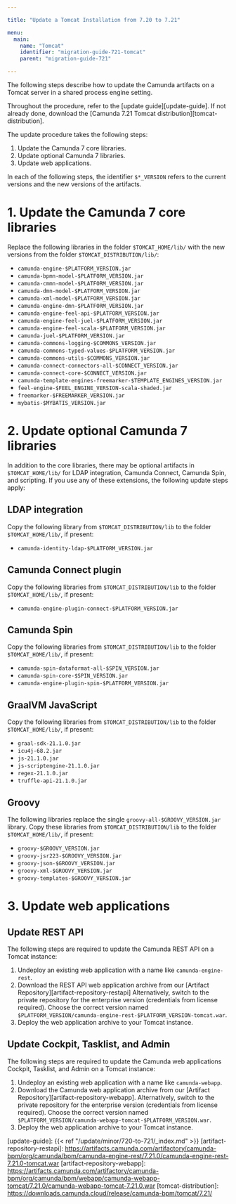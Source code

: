 ```yaml
---

title: "Update a Tomcat Installation from 7.20 to 7.21"

menu:
  main:
    name: "Tomcat"
    identifier: "migration-guide-721-tomcat"
    parent: "migration-guide-721"

---
```


The following steps describe how to update the Camunda artifacts on a Tomcat server in a shared process engine setting.

Throughout the procedure, refer to the [update guide][update-guide]. If not already done, download the
[Camunda 7.21 Tomcat distribution][tomcat-distribution].

The update procedure takes the following steps:

1. Update the Camunda 7 core libraries.
2. Update optional Camunda 7 libraries.
3. Update web applications.

In each of the following steps, the identifier `$*_VERSION` refers to the current versions and the new versions of the artifacts.

# 1. Update the Camunda 7 core libraries

Replace the following libraries in the folder `$TOMCAT_HOME/lib/` with the new versions from the folder `$TOMCAT_DISTRIBUTION/lib/`:

* `camunda-engine-$PLATFORM_VERSION.jar`
* `camunda-bpmn-model-$PLATFORM_VERSION.jar`
* `camunda-cmmn-model-$PLATFORM_VERSION.jar`
* `camunda-dmn-model-$PLATFORM_VERSION.jar`
* `camunda-xml-model-$PLATFORM_VERSION.jar`
* `camunda-engine-dmn-$PLATFORM_VERSION.jar`
* `camunda-engine-feel-api-$PLATFORM_VERSION.jar`
* `camunda-engine-feel-juel-$PLATFORM_VERSION.jar`
* `camunda-engine-feel-scala-$PLATFORM_VERSION.jar`
* `camunda-juel-$PLATFORM_VERSION.jar`
* `camunda-commons-logging-$COMMONS_VERSION.jar`
* `camunda-commons-typed-values-$PLATFORM_VERSION.jar`
* `camunda-commons-utils-$COMMONS_VERSION.jar`
* `camunda-connect-connectors-all-$CONNECT_VERSION.jar`
* `camunda-connect-core-$CONNECT_VERSION.jar`
* `camunda-template-engines-freemarker-$TEMPLATE_ENGINES_VERSION.jar`
* `feel-engine-$FEEL_ENGINE_VERSION-scala-shaded.jar`
* `freemarker-$FREEMARKER_VERSION.jar`
* `mybatis-$MYBATIS_VERSION.jar`

# 2. Update optional Camunda 7 libraries

In addition to the core libraries, there may be optional artifacts in `$TOMCAT_HOME/lib/` for LDAP integration, Camunda Connect, Camunda Spin, and scripting. If you use any of these extensions, the following update steps apply:

## LDAP integration

Copy the following library from `$TOMCAT_DISTRIBUTION/lib` to the folder `$TOMCAT_HOME/lib/`, if present:

* `camunda-identity-ldap-$PLATFORM_VERSION.jar`

## Camunda Connect plugin

Copy the following libraries from `$TOMCAT_DISTRIBUTION/lib` to the folder `$TOMCAT_HOME/lib/`, if present:

* `camunda-engine-plugin-connect-$PLATFORM_VERSION.jar`

## Camunda Spin

Copy the following libraries from `$TOMCAT_DISTRIBUTION/lib` to the folder `$TOMCAT_HOME/lib/`, if present:

* `camunda-spin-dataformat-all-$SPIN_VERSION.jar`
* `camunda-spin-core-$SPIN_VERSION.jar`
* `camunda-engine-plugin-spin-$PLATFORM_VERSION.jar`

## GraalVM JavaScript

Copy the following libraries from `$TOMCAT_DISTRIBUTION/lib` to the folder `$TOMCAT_HOME/lib/`, if present:

* `graal-sdk-21.1.0.jar`
* `icu4j-68.2.jar`
* `js-21.1.0.jar`
* `js-scriptengine-21.1.0.jar`
* `regex-21.1.0.jar`
* `truffle-api-21.1.0.jar`

## Groovy

The following libraries replace the single `groovy-all-$GROOVY_VERSION.jar` library. Copy these libraries from
`$TOMCAT_DISTRIBUTION/lib` to the folder `$TOMCAT_HOME/lib/`, if present:

* `groovy-$GROOVY_VERSION.jar`
* `groovy-jsr223-$GROOVY_VERSION.jar`
* `groovy-json-$GROOVY_VERSION.jar`
* `groovy-xml-$GROOVY_VERSION.jar`
* `groovy-templates-$GROOVY_VERSION.jar`

# 3. Update web applications

## Update REST API

The following steps are required to update the Camunda REST API on a Tomcat instance:

1. Undeploy an existing web application with a name like `camunda-engine-rest`.
2. Download the REST API web application archive from our [Artifact Repository][artifact-repository-restapi] Alternatively, switch to the private repository for the enterprise version (credentials from license required). Choose the correct version named `$PLATFORM_VERSION/camunda-engine-rest-$PLATFORM_VERSION-tomcat.war`.
3. Deploy the web application archive to your Tomcat instance.

## Update Cockpit, Tasklist, and Admin

The following steps are required to update the Camunda web applications Cockpit, Tasklist, and Admin on a Tomcat instance:

1. Undeploy an existing web application with a name like `camunda-webapp`.
2. Download the Camunda web application archive from our [Artifact Repository][artifact-repository-webapp]. Alternatively, switch to the private repository for the enterprise version (credentials from license required). Choose the correct version named `$PLATFORM_VERSION/camunda-webapp-tomcat-$PLATFORM_VERSION.war`.
3. Deploy the web application archive to your Tomcat instance.

[update-guide]: {{< ref "/update/minor/720-to-721/_index.md" >}}
[artifact-repository-restapi]: https://artifacts.camunda.com/artifactory/camunda-bpm/org/camunda/bpm/camunda-engine-rest/7.21.0/camunda-engine-rest-7.21.0-tomcat.war
[artifact-repository-webapp]: https://artifacts.camunda.com/artifactory/camunda-bpm/org/camunda/bpm/webapp/camunda-webapp-tomcat/7.21.0/camunda-webapp-tomcat-7.21.0.war
[tomcat-distribution]: https://downloads.camunda.cloud/release/camunda-bpm/tomcat/7.21/
